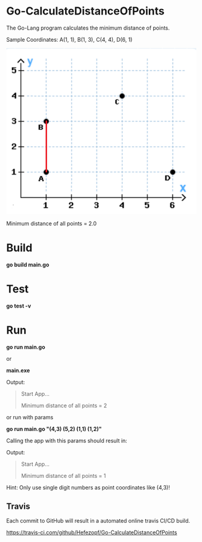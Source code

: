 # Go-CalculateDistanceOfPoints

The Go-Lang program calculates the minimum distance of points.

Sample Coordinates: A(1, 1), B(1, 3), C(4, 4), D(6, 1) 

![Coordinates](Coordinates.png "Coordinates")

Minimum distance of all points = 2.0

# Build

**go build main.go**


# Test

**go test -v**


# Run

**go run main.go**

or

**main.exe**

Output:

>Start App...
>
>Minimum distance of all points = 2

or run with params

**go run main.go "(4,3) (5,2) (1,1) (1,2)"**

Calling the app with this params should result in:
 
Output:

>Start App...
>
>Minimum distance of all points = 1

Hint: Only use single digit numbers as point coordinates like (4,3)!


## Travis

Each commit to GitHub will result in a automated online travis CI/CD build.

https://travis-ci.com/github/Hefezopf/Go-CalculateDistanceOfPoints


